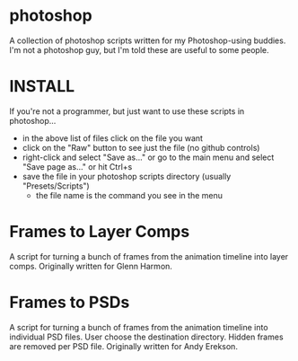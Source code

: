 # photoshop

A collection of photoshop scripts written for my Photoshop-using buddies.  I'm not a photoshop guy, but I'm told these are useful to some people.  

# INSTALL

If you're not a programmer, but just want to use these scripts in photoshop...

* in the above list of files click on the file you want
* click on the "Raw" button to see just the file (no github controls)
* right-click and select "Save as..." or go to the main menu and select "Save page as..." or hit Ctrl+s
* save the file in your photoshop scripts directory (usually "Presets/Scripts")
  * the file name is the command you see in the menu

# Frames to Layer Comps

A script for turning a bunch of frames from the animation timeline into layer comps.  Originally written for Glenn Harmon.  

# Frames to PSDs

A script for turning a bunch of frames from the animation timeline into individual PSD files.  User choose the destination directory.  Hidden frames are removed per PSD file.  Originally written for Andy Erekson.  